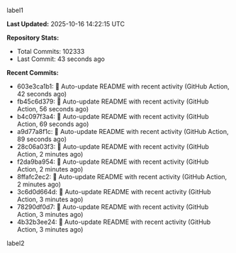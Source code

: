 
label1 
<!-- ACTIVITY_START -->
**Last Updated:** 2025-10-16 14:22:15 UTC

**Repository Stats:**
- Total Commits: 102333
- Last Commit: 43 seconds ago

**Recent Commits:**
- 603e3ca1b1: 🤖 Auto-update README with recent activity (GitHub Action, 42 seconds ago)
- fb45c6d379: 🤖 Auto-update README with recent activity (GitHub Action, 56 seconds ago)
- b4c097f3a4: 🤖 Auto-update README with recent activity (GitHub Action, 69 seconds ago)
- a9d77a8f1c: 🤖 Auto-update README with recent activity (GitHub Action, 89 seconds ago)
- 28c06a03f3: 🤖 Auto-update README with recent activity (GitHub Action, 2 minutes ago)
- f2da9ba954: 🤖 Auto-update README with recent activity (GitHub Action, 2 minutes ago)
- 8ffafc2ec2: 🤖 Auto-update README with recent activity (GitHub Action, 2 minutes ago)
- 3c6d0d664d: 🤖 Auto-update README with recent activity (GitHub Action, 3 minutes ago)
- 78290df0d7: 🤖 Auto-update README with recent activity (GitHub Action, 3 minutes ago)
- 4b32b3ee24: 🤖 Auto-update README with recent activity (GitHub Action, 3 minutes ago)
<!-- ACTIVITY_END -->

label2
